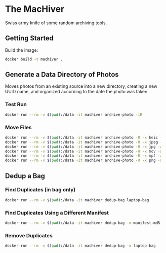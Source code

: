 # The MacHiver

Swiss army knife of some random archiving tools.

## Getting Started

Build the image:

``` bash
docker build -t machiver .
```

## Generate a Data Directory of Photos

Moves photos from an existing source into a new directory, creating a new UUID name, and organized according to the date
the photo was taken.

### Test Run

``` bash
docker run --rm -v $(pwd):/data -it machiver archive-photo -iR
```

### Move Files


``` bash
docker run --rm -v $(pwd):/data -it machiver archive-photo -R -x heic -a output
docker run --rm -v $(pwd):/data -it machiver archive-photo -R -x jpeg -a output
docker run --rm -v $(pwd):/data -it machiver archive-photo -R -x jpg -a output
docker run --rm -v $(pwd):/data -it machiver archive-photo -R -x mov -a output
docker run --rm -v $(pwd):/data -it machiver archive-photo -R -x mp4 -a output
docker run --rm -v $(pwd):/data -it machiver archive-photo -R -x png -a output
```

## Dedup a Bag

### Find Duplicates (in bag only)

``` bash
docker run --rm -v $(pwd):/data -it machiver dedup-bag laptop-bag
```

### Find Duplicates Using a Different Manifest

``` bash
docker run --rm -v $(pwd):/data -it machiver dedup-bag -m manifest-md5.txt laptop-bag
```

### Remove Duplicates

``` bash
docker run --rm -v $(pwd):/data -it machiver dedup-bag -x laptop-bag
```
